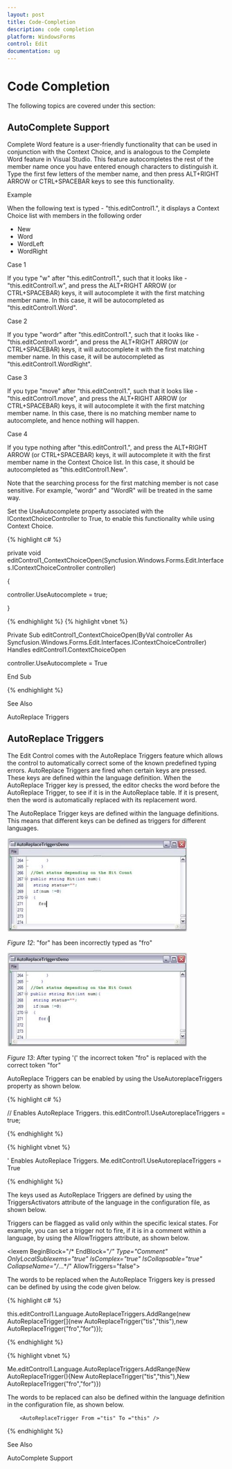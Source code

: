 ```yaml
---
layout: post
title: Code-Completion
description: code completion
platform: WindowsForms
control: Edit
documentation: ug
---
```


# Code Completion

The following topics are covered under this section:

## AutoComplete Support

Complete Word feature is a user-friendly functionality that can be used in conjunction with the Context Choice, and is analogous to the Complete Word feature in Visual Studio. This feature autocompletes the rest of the member name once you have entered enough characters to distinguish it. Type the first few letters of the member name, and then press ALT+RIGHT ARROW or CTRL+SPACEBAR keys to see this functionality.



Example

When the following text is typed - "this.editControl1.", it displays a Context Choice list with members in the following order



* New
* Word
* WordLeft
* WordRight



Case 1

If you type "w" after "this.editControl1.", such that it looks like - "this.editControl1.w", and press the ALT+RIGHT ARROW (or CTRL+SPACEBAR) keys, it will autocomplete it with the first matching member name. In this case, it will be autocompleted as "this.editControl1.Word".



Case 2

If you type "wordr" after "this.editControl1.", such that it looks like - "this.editControl1.wordr", and press the ALT+RIGHT ARROW (or CTRL+SPACEBAR) keys, it will autocomplete it with the first matching member name. In this case, it will be autocompleted as "this.editControl1.WordRight".



Case 3

If you type "move" after "this.editControl1.", such that it looks like - "this.editControl1.move", and press the ALT+RIGHT ARROW (or CTRL+SPACEBAR) keys, it will autocomplete it with the first matching member name. In this case, there is no matching member name to autocomplete, and hence nothing will happen.



Case 4

If you type nothing after "this.editControl1.", and press the ALT+RIGHT ARROW (or CTRL+SPACEBAR) keys, it will autocomplete it with the first member name in the Context Choice list. In this case, it should be autocompleted as "this.editControl1.New".

Note that the searching process for the first matching member is not case sensitive. For example, "wordr" and "WordR" will be treated in the same way.



Set the UseAutocomplete property associated with the IContextChoiceController to True, to enable this functionality while using Context Choice.



{% highlight c# %}



private void editControl1_ContextChoiceOpen(Syncfusion.Windows.Forms.Edit.Interfaces.IContextChoiceController controller)

{

controller.UseAutocomplete = true;

}


{% endhighlight %}
{% highlight vbnet %}



Private Sub editControl1_ContextChoiceOpen(ByVal controller As Syncfusion.Windows.Forms.Edit.Interfaces.IContextChoiceController) Handles editControl1.ContextChoiceOpen

controller.UseAutocomplete = True

End Sub

{% endhighlight %}

See Also

AutoReplace Triggers



## AutoReplace Triggers

The Edit Control comes with the AutoReplace Triggers feature which allows the control to automatically correct some of the known predefined typing errors. AutoReplace Triggers are fired when certain keys are pressed. These keys are defined within the language definition. When the AutoReplace Trigger key is pressed, the editor checks the word before the AutoReplace Trigger, to see if it is in the AutoReplace table. If it is present, then the word is automatically replaced with its replacement word.

The AutoReplace Trigger keys are defined within the language definitions. This means that different keys can be defined as triggers for different languages.



![](Code-Completion_images/Code-Completion_img1.jpeg)



_Figure_ _12_: "for" has been incorrectly typed as "fro"



![](Code-Completion_images/Code-Completion_img2.jpeg)



_Figure_ _13_: After typing '(' the incorrect token "fro" is replaced with the correct token "for"



AutoReplace Triggers can be enabled by using the UseAutoreplaceTriggers property as shown below.



{% highlight c# %}



// Enables AutoReplace Triggers.
this.editControl1.UseAutoreplaceTriggers = true;

{% endhighlight %}

{% highlight vbnet %}



' Enables AutoReplace Triggers.
Me.editControl1.UseAutoreplaceTriggers = True

{% endhighlight %}

The keys used as AutoReplace Triggers are defined by using the TriggersActivators attribute of the language in the configuration file, as shown below.



<ConfigLanguage name ="C#" Known ="Csharp" StartComment ="//" TriggersActivators =" ;.=()">



Triggers can be flagged as valid only within the specific lexical states. For example, you can set a trigger not to fire, if it is in a comment within a language, by using the AllowTriggers attribute, as shown below.



<lexem BeginBlock="/* EndBlock="*/" Type="Comment" OnlyLocalSublexems="true" IsComplex="true" IsCollapsable="true" CollapseName="/*...*/" AllowTriggers="false">



The words to be replaced when the AutoReplace Triggers key is pressed can be defined by using the code given below.



{% highlight c# %}



this.editControl1.Language.AutoReplaceTriggers.AddRange(new AutoReplaceTrigger[]{new AutoReplaceTrigger("tis","this"),new AutoReplaceTrigger("fro","for")});

{% endhighlight %}

{% highlight vbnet %}



Me.editControl1.Language.AutoReplaceTriggers.AddRange(New AutoReplaceTrigger(){New AutoReplaceTrigger("tis","this"),New AutoReplaceTrigger("fro","for")})



The words to be replaced can also be defined within the language definition in the configuration file, as shown below.



<AutoReplaceTriggers>

        <AutoReplaceTrigger From ="tis" To ="this" />



 <AutoReplaceTrigger From ="itn" To ="int" />

</AutoReplaceTriggers>

{% endhighlight %}

See Also



AutoComplete Support



